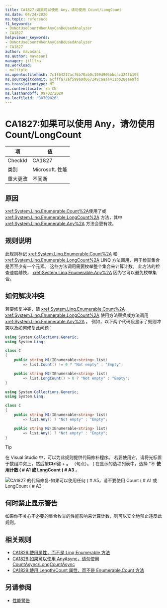 ```yaml
---
title: CA1827:如果可以使用 Any，请勿使用 Count/LongCount
ms.date: 04/24/2020
ms.topic: reference
f1_keywords:
- DoNotUseCountWhenAnyCanBeUsedAnalyzer
- CA1827
helpviewer_keywords:
- DoNotUseCountWhenAnyCanBeUsedAnalyzer
- CA1827
author: mavasani
ms.author: mavasani
manager: jillfra
ms.workload:
- multiple
ms.openlocfilehash: 7c1f64217ac76b70ab0c109d906bbcac324fb195
ms.sourcegitcommit: 6cfffa72af599a9d667249caaaa411bb28ea69fd
ms.translationtype: MT
ms.contentlocale: zh-CN
ms.lasthandoff: 09/02/2020
ms.locfileid: "88709826"
---
```

# <a name="ca1827-do-not-use-countlongcount-when-any-can-be-used"></a>CA1827:如果可以使用 Any，请勿使用 Count/LongCount

|项|值|
|-|-|
|CheckId|CA1827|
|类别|Microsoft. 性能|
|重大更改|不间断|

## <a name="cause"></a>原因

<xref:System.Linq.Enumerable.Count%2A>使用了或 <xref:System.Linq.Enumerable.LongCount%2A> 方法，其中 <xref:System.Linq.Enumerable.Any%2A> 方法会更有效。

## <a name="rule-description"></a>规则说明

此规则标记 <xref:System.Linq.Enumerable.Count%2A> 和 <xref:System.Linq.Enumerable.LongCount%2A> LINQ 方法调用，用于检查集合是否至少有一个元素。 这些方法调用需要枚举整个集合来计算计数。 此方法的检查速度越快， <xref:System.Linq.Enumerable.Any%2A> 因为它可以避免枚举集合。

## <a name="how-to-fix-violations"></a>如何解决冲突

若要修复冲突，请 <xref:System.Linq.Enumerable.Count%2A> <xref:System.Linq.Enumerable.LongCount%2A> 使用方法替换或方法调用 <xref:System.Linq.Enumerable.Any%2A> 。 例如，以下两个代码段显示了规则冲突以及如何修复此问题：

```csharp
using System.Collections.Generic;
using System.Linq;

class C
{
    public string M1(IEnumerable<string> list)
        => list.Count() != 0 ? "Not empty" : "Empty";

    public string M2(IEnumerable<string> list)
        => list.LongCount() > 0 ? "Not empty" : "Empty";
}
```

```csharp
using System.Collections.Generic;
using System.Linq;

class C
{
    public string M1(IEnumerable<string> list)
        => list.Any() ? "Not empty" : "Empty";

    public string M2(IEnumerable<string> list)
        => list.Any() ? "Not empty" : "Empty";
}
```

> [!TIP]
> 在 Visual Studio 中，可以为此规则提供代码修补程序。 若要使用它，请将光标置于数组冲突上，然后按**Ctrl**键 + **。** （句点）。  ( 在显示的选项列表中，选择 "不 **使用计数 ( # A1 或 LongCount ( # A3** 。
>
> ![CA1827 的代码修复-如果可以使用任何 ( # A5，请不要使用 Count ( # A1 或 LongCount ( # A3](media/ca1827-codefix.png)

## <a name="when-to-suppress-warnings"></a>何时禁止显示警告

如果你不关心不必要的集合枚举的性能影响来计算计数，则可以安全地禁止违反此规则。

## <a name="related-rules"></a>相关规则

- [CA1826:使用属性，而不是 Linq Enumerable 方法](ca1826.md)
- [CA1828:如果可以使用 AnyAsync，请勿使用 CountAsync/LongCountAsync](ca1828.md)
- [CA1829:使用 Length/Count 属性，而不是 Enumerable.Count 方法](ca1829.md)

## <a name="see-also"></a>另请参阅

- [性能警告](../code-quality/performance-warnings.md)
